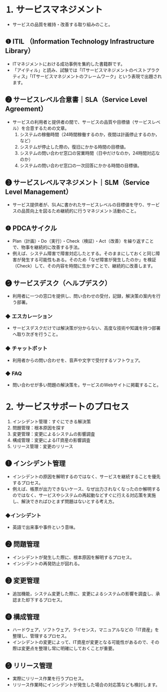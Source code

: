 # ⒈ サービスマネジメント
- サービスの品質を維持・改善する取り組みのこと。

## ❶ ITIL （Information Technology Infrastructure Library）
- ITマネジメントにおける成功事例を集約した書籍群です。
- 「アイティル」と読み、試験では「ITサービスマネジメントのベストプラクティス」「ITサービスマネジメントのフレームワーク」という表現で出題されます。

## ❷ サービスレベル合意書｜SLA（Service Level Agreement）
- サービスの利用者と提供者の間で、サービスの品質や目標値（サービスレベル）を合意するための文章。
    1. システムの稼働時間（24時間稼働するのか，夜間は計画停止するのか，など）
    2. システムが停止した際の，復旧にかかる時間の目標値。
    3. システムの問い合わせ窓口の営業時間（日中だけなのか，24時間対応なのか）
    4. システムの問い合わせ窓口の一次回答にかかる時間の目標値。

## ❸ サービスレベルマネジメント｜SLM（Service Level Management）
- サービス提供者が、SLAに書かれたサービスレベルの目標値を守り、サービスの品質向上を図るため継続的に行うマネジメント活動のこと。

## ❹ PDCAサイクル
- Plan（計画）・Do（実行）・Check（検証）・Act（改善）を繰り返すことで、物事を継続的に改善する手法。
- 例えば、システム障害で障害対応したとする。そのままにしておくと同じ障害が発生する可能性もある。そのため「なぜ障害が発生したのか」を検証（Check）して、その内容を時間に生かすことで、継続的に改善します。

## ❺ サービスデスク（ヘルプデスク）
- 利用者に一つの窓口を提供し、問い合わせの受付，記録，解決策の案内を行う部署。

### ◆ エスカレーション
- サービスデスクだけでは解決策が分からない、高度な技術や知識を持つ部署へ取り次ぎを行うこと。

### ◆ チャットボット
- 利用者からの問い合わせを、音声や文字で受付するソフトウェア。

### ◆ FAQ
- 問い合わせが多い問題の解決策を。サービスのWebサイトに掲載すること。

# ⒉ サービスサポートのプロセス
1. インシデント管理：すぐにできる解決策
2. 問題管理：根本原因を探す
3. 変更管理：変更によるシステムの影響調査
4. 構成管理：変更によるIT資産の影響調査
5. リリース管理：変更のリリース

## ❶ インシデント管理
- インシデントの原因を解明するのではなく、サービスを継続することを優先するプロセス。
- 例えば、帳票が出力できないケース、なぜ出力されなくなったのか解明するのではなく、サービスやシステムの再起動などすぐに行える対応策を実施し、解決できればひとまず問題はないとする考え方。

### ◆インシデント
- 英語で出来事や事件という意味。

## ❷ 問題管理
- インシデントが発生した際に、根本原因を解明するプロセス。
- インシデントの再発防止が図れる。

## ❸ 変更管理
- 追加機能，システム変更した際に、変更によるシステムの影響を調査し、承認また却下するプロセス。

## ❹ 構成管理
- ハードウェア，ソフトウェア，ライセンス，マニュアルなどの「IT資産」を整理し、管理するプロセス。
- インシデントの変更によって、IT資産が変更となる可能性があるので、その際は変更点を整理し常に明確にしておくことが重要。

## ❺ リリース管理
- 実際にリリース作業を行うプロセス。
- リリース作業時にインシデントが発生した場合の対応策なども検討します。
